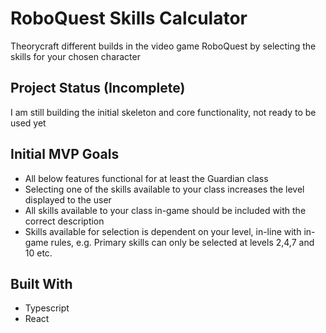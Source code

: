 # RoboQuest Skills Calculator

Theorycraft different builds in the video game RoboQuest by selecting the skills for your chosen character

## Project Status (Incomplete)

I am still building the initial skeleton and core functionality, not ready to be used yet

## Initial MVP Goals

- All below features functional for at least the Guardian class
- Selecting one of the skills available to your class increases the level displayed to the user
- All skills available to your class in-game should be included with the correct description
- Skills available for selection is dependent on your level, in-line with in-game rules, e.g. Primary skills can only be selected at levels 2,4,7 and 10 etc.

## Built With

- Typescript
- React